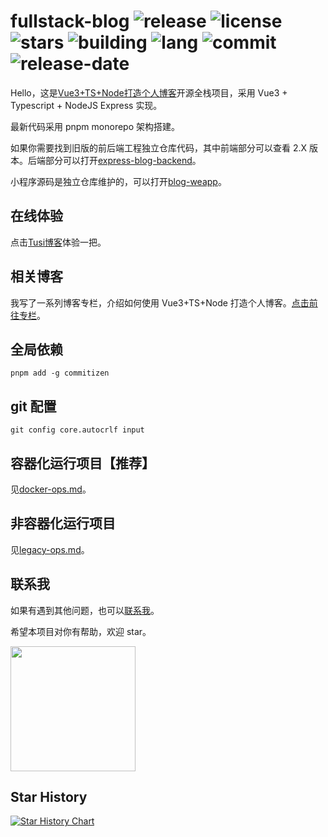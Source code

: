 # fullstack-blog ![release](https://img.shields.io/github/v/release/cumt-robin/vue3-ts-blog-frontend) ![license](https://img.shields.io/github/license/cumt-robin/vue3-ts-blog-frontend) ![stars](https://img.shields.io/github/stars/cumt-robin/vue3-ts-blog-frontend) ![building](https://img.shields.io/github/actions/workflow/status/cumt-robin/vue3-ts-blog-frontend/ci_cd.yml) ![lang](https://img.shields.io/github/languages/count/cumt-robin/vue3-ts-blog-frontend) ![commit](https://img.shields.io/github/last-commit/cumt-robin/vue3-ts-blog-frontend) ![release-date](https://img.shields.io/github/release-date/cumt-robin/vue3-ts-blog-frontend)

Hello，这是[Vue3+TS+Node打造个人博客](https://juejin.cn/column/7177402980180688952)开源全栈项目，采用 Vue3 + Typescript + NodeJS Express 实现。

最新代码采用 pnpm monorepo 架构搭建。

如果你需要找到旧版的前后端工程独立仓库代码，其中前端部分可以查看 2.X 版本。后端部分可以打开[express-blog-backend](https://github.com/cumt-robin/express-blog-backend)。

小程序源码是独立仓库维护的，可以打开[blog-weapp](https://github.com/cumt-robin/blog-weapp)。

## 在线体验

点击[Tusi博客](https://blog.wbjiang.cn/)体验一把。

## 相关博客

我写了一系列博客专栏，介绍如何使用 Vue3+TS+Node 打造个人博客。[点击前往专栏](https://juejin.cn/column/7177402980180688952)。

## 全局依赖

```shell
pnpm add -g commitizen
```

## git 配置

```shell
git config core.autocrlf input
```

## 容器化运行项目【推荐】

见[docker-ops.md](./docker-ops.md)。

## 非容器化运行项目

见[legacy-ops.md](./legacy-ops.md)。

## 联系我

如果有遇到其他问题，也可以[联系我](https://qncdn.wbjiang.cn/%E5%85%AC%E4%BC%97%E5%8F%B7/qrcode_new.jpg)。

希望本项目对你有帮助，欢迎 star。

<img src="https://qncdn.wbjiang.cn/%E5%85%AC%E4%BC%97%E5%8F%B7/qrcode_new.jpg" style="width:200px;height:200px" />

## Star History

[![Star History Chart](https://api.star-history.com/svg?repos=cumt-robin/vue3-ts-blog-frontend&type=Date)](https://star-history.com/#cumt-robin/vue3-ts-blog-frontend&Date)
